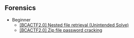 ## Forensics
- Beginner
  - [[BCACTF2.0] Nested file retrieval (Unintended Solve)](https://github.com/Rookie441/CTF/blob/main/Storage/Writeups/BCACTF2.0_Writeup.md#infinite-zip)
  - [[BCACTF2.0] Zip file password cracking](https://github.com/Rookie441/CTF/blob/main/Storage/Writeups/BCACTF2.0_Writeup.md#secure-zip)
